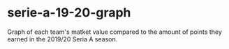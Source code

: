 # serie-a-19-20-graph
Graph of each team's matket value compared to the amount of points they earned in the 2019/20 Seria A season.
